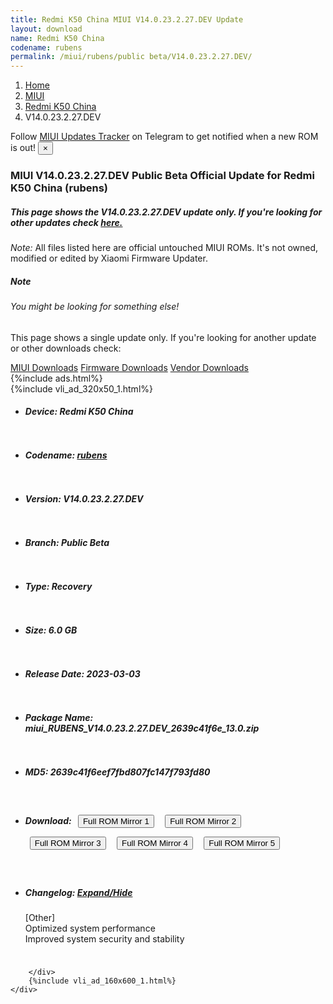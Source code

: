 ```yaml
---
title: Redmi K50 China MIUI V14.0.23.2.27.DEV Update
layout: download
name: Redmi K50 China
codename: rubens
permalink: /miui/rubens/public beta/V14.0.23.2.27.DEV/
---
```

<nav aria-label="breadcrumb">
    <ol class="breadcrumb">
        <li class="breadcrumb-item"><a href="/">Home</a></li>
        <li class="breadcrumb-item"><a href="/miui/">MIUI</a></li>
        <li class="breadcrumb-item"><a href="/miui/rubens/">Redmi K50 China</a></li>
        <li class="breadcrumb-item active" aria-current="page">V14.0.23.2.27.DEV</li>
    </ol>
</nav>
<div class="alert alert-primary alert-dismissible fade show" role="alert">
    Follow <a href="https://t.me/MIUIUpdatesTracker" class="alert-link">MIUI Updates Tracker</a> on Telegram to get
    notified when a new ROM is out!
    <button type="button" class="close" data-dismiss="alert" aria-label="Close">
        <span aria-hidden="true">&times;</span>
    </button>
</div>
<div class="col-12 mx-auto">
    <h3 class="title bg-light p-2 rounded">MIUI V14.0.23.2.27.DEV Public Beta Official Update for Redmi K50 China (rubens)</h3>
    <h5>This page shows the V14.0.23.2.27.DEV update only. If you're looking for other updates check
        <a href="/miui/rubens/">here.</a></h5>
    <p><i>Note: </i>All files listed here are official untouched MIUI ROMs.
        It's not owned, modified or edited by Xiaomi Firmware Updater.</p>
    <div class="card">
        <div class="card-body">
            <h5 class="card-title">Note</h5>
            <h6 class="card-subtitle mb-2 text-muted">You might be looking for something else!</h6>
            <p class="card-text">This page shows a single update only.
                If you're looking for another update or other downloads check:</p>
            <a href="/miui/" class="card-link">MIUI Downloads</a>
            <a href="/firmware/" class="card-link">Firmware Downloads</a>
            <a href="/vendor/" class="card-link">Vendor Downloads</a>
        </div>
    </div>
    {%include ads.html%}
    <div class="row justify-content-center">
        <div class="col-10" id="downloads">
                    <div class="card card-body">
            {%include vli_ad_320x50_1.html%}
            <ul class="list-unstyled">
                <li style="padding-bottom: 10px;">
                    <h5><b>Device: </b>Redmi K50 China</h5>
                </li>
                <li style="padding-bottom: 10px;">
                    <h5><b>Codename: </b> <a href="/miui/rubens/" target="_blank">rubens</a> </h5>
                </li>
                <li style="padding-bottom: 10px;">
                    <h5><b>Version: </b>V14.0.23.2.27.DEV</h5>
                </li>
                <li style="padding-bottom: 10px;">
                    <h5><b>Branch: </b>Public Beta</h5>
                </li>
                <li style="padding-bottom: 10px;">
                    <h5><b>Type: </b>Recovery</h5>
                </li>
                <li style="padding-bottom: 10px;">
                    <h5><b>Size: </b>6.0 GB</h5>
                </li>
                <li style="padding-bottom: 10px;">
                    <h5><b>Release Date: </b>2023-03-03</h5>
                </li>
                <li style="padding-bottom: 10px;">
                    <h5><b>Package Name: </b><span id="filename" class="text-dark">miui_RUBENS_V14.0.23.2.27.DEV_2639c41f6e_13.0.zip</span></h5>
                </li>
                <li style="padding-bottom: 10px;">
                    <h5><b>MD5: </b><span id="md5" class="text-muted">2639c41f6eef7fbd807fc147f793fd80</span></h5>
                </li>
                <li style="padding-bottom: 10px;">
                    <h5><b>Download: </b> <button type="button" id="download" class="btn btn-primary" style="margin: 7px;" onclick="window.open('https://cdnorg.d.miui.com/V14.0.23.2.27.DEV/miui_RUBENS_V14.0.23.2.27.DEV_2639c41f6e_13.0.zip', '_blank');"><i class="fa fa-download"></i> Full ROM Mirror 1</button> <button type="button" id="download" class="btn btn-primary" style="margin: 7px;" onclick="window.open('https://bkt-sgp-miui-ota-update-alisgp.oss-ap-southeast-1.aliyuncs.com/V14.0.23.2.27.DEV/miui_RUBENS_V14.0.23.2.27.DEV_2639c41f6e_13.0.zip', '_blank');"><i class="fa fa-download"></i> Full ROM Mirror 2</button> <button type="button" id="download" class="btn btn-primary" style="margin: 7px;" onclick="window.open('https://bn.d.miui.com/V14.0.23.2.27.DEV/miui_RUBENS_V14.0.23.2.27.DEV_2639c41f6e_13.0.zip', '_blank');"><i class="fa fa-download"></i> Full ROM Mirror 3</button> <button type="button" id="download" class="btn btn-primary" style="margin: 7px;" onclick="window.open('https://bigota.d.miui.com/V14.0.23.2.27.DEV/miui_RUBENS_V14.0.23.2.27.DEV_2639c41f6e_13.0.zip', '_blank');"><i class="fa fa-download"></i> Full ROM Mirror 4</button> <button type="button" id="download" class="btn btn-primary" style="margin: 7px;" onclick="window.open('https://hugeota.d.miui.com/V14.0.23.2.27.DEV/miui_RUBENS_V14.0.23.2.27.DEV_2639c41f6e_13.0.zip', '_blank');"><i class="fa fa-download"></i> Full ROM Mirror 5</button></h5>
                </li>
                <li style="padding-bottom: 10px;">
                    <h5><b>Changelog: </b><a href="#rubens_1_changelog" data-toggle="collapse" role="button"
                            aria-expanded="false" aria-controls="rubens_1_changelog"> <i class="fa fa-arrow-down"
                                aria-hidden="true"></i> Expand/Hide</a></h5>
                    <div class="collapse" id="rubens_1_changelog">
                        <p id="changelog_text">[Other]<br>Optimized system performance<br>Improved system security and stability</p>
                    </div>
                </li>
            </ul>
        </div>

        </div>
        {%include vli_ad_160x600_1.html%}
    </div>
</div>
